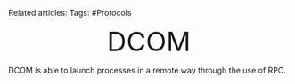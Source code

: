 Related articles:
Tags: #Protocols 

<center><font size="8"> DCOM </font></center>

DCOM is able to launch processes in a remote way through the use of RPC. 
